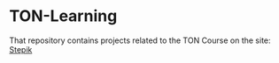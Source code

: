 # TON-Learning
That repository contains projects related to the TON Course on the site: [Stepik](https://stepik.org/catalog)
